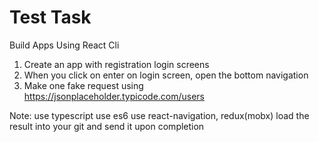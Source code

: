 # Test Task
Build Apps Using React Cli

1) Create an app with registration login screens
2) When you click on enter on login screen, open the bottom navigation
3) Make one fake request using https://jsonplaceholder.typicode.com/users

Note: use typescript use es6 use react-navigation, redux(mobx)
load the result into your git and send it upon completion
